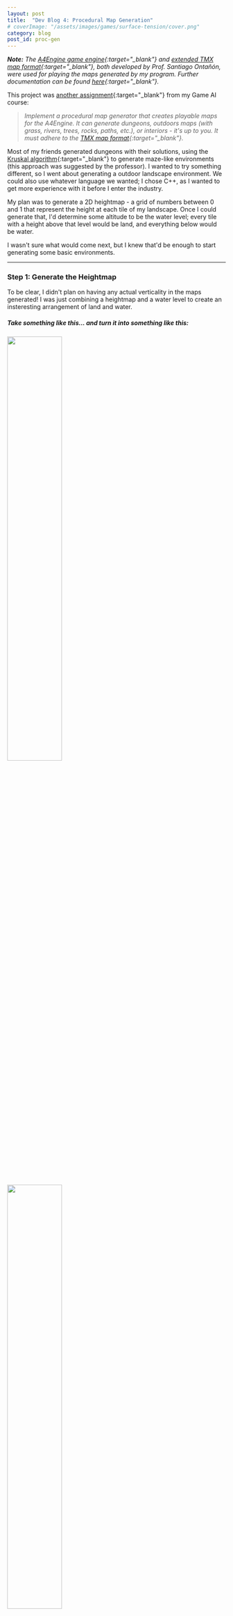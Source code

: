 ```yaml
---
layout: post
title:  "Dev Blog 4: Procedural Map Generation"
# coverImage: "/assets/images/games/surface-tension/cover.png"
category: blog
post_id: proc-gen
---
```


***Note:** The [A4Engine game engine](https://www.cs.drexel.edu/~santi/teaching/2017/CS387/PCG/){:target="_blank"} and [extended TMX map format](https://www.cs.drexel.edu/~santi/teaching/2017/CS387/PCG/A4Reference2.3.html){:target="_blank"}, both developed by Prof. Santiago Ontañón, were used for playing the maps generated by my program. Further documentation can be found [here](https://www.cs.drexel.edu/~santi/teaching/2017/CS387/PCG/A4Reference2.3.html){:target="_blank"}.*

This project was [another assignment](https://www.cs.drexel.edu/~santi/teaching/2017/CS387/PCG/projectA4PCGv2.3.html){:target="_blank"} from my Game AI course: 

> *Implement a procedural map generator that creates playable maps for the A4Engine.*
> *It can generate dungeons, outdoors maps (with grass, rivers, trees, rocks, paths, etc.), or interiors - it's up to you.*
> *It must adhere to the [TMX map format](http://doc.mapeditor.org/en/stable/reference/tmx-map-format/){:target="_blank"}.*

Most of my friends generated dungeons with their solutions, using the [Kruskal algorithm](https://www.geeksforgeeks.org/kruskals-minimum-spanning-tree-algorithm-greedy-algo-2/){:target="_blank"} to generate maze-like environments (this approach was suggested by the professor). I wanted to try something different, so I went about generating a outdoor landscape environment. We could also use whatever language we wanted; I chose C++, as I wanted to get more experience with it before I enter the industry.

My plan was to generate a 2D heightmap - a grid of numbers between 0 and 1 that represent the height at each tile of my landscape. Once I could generate that, I'd determine some altitude to be the water level; every tile with a height above that level would be land, and everything below would be water. 

I wasn't sure what would come next, but I knew that'd be enough to start generating some basic environments.

----
### Step 1: Generate the Heightmap

To be clear, I didn't plan on having any actual verticality in the maps generated! I was just combining a heightmap and a water level to create an insteresting arrangement of land and water.

##### Take something like this... and turn it into something like this:
<div class="row">
    <img src="/assets/images/blog/proc-gen/heightmap_3d_reference.png" class="blog text-center" width="50%" height="auto">
    <img src="/assets/images/blog/proc-gen/heightmap_2d_reference.png" class="blog text-center" width="50%" height="auto">
    <p><i>
    Note: my maps are generated at a much lower resolution - think Final Fantasy or Pokemon
    </i></p>
</div>


I used the [diamond-square algorithm](https://en.wikipedia.org/wiki/Diamond-square_algorithm){:target="_blank"} to generate the heightmaps. It starts with intial height values in the corners and iteratively performs "Diamond" and "Square" averaging operations, gradually calculating the height value for each position in the grid. Every Diamond and Square operation applies a bit of "noise" so we don't get boring, perfectly-smooth maps.

<img src="/assets/images/blog/proc-gen/diamond_square.png" class="blog text-center" width="100%" height="auto">

This limited me to square-shaped maps, but I didn't have a problem with that.

----
#### Explained for normal humans

If none of that made sense to you, don't worry! It's a tough algorithm to grasp at first, and it took me a while to fully get it too. I'll explain it with an analogy:

Imagine you're making a blanket fort. Cozy!

<div class="row">
    <img src="/assets/images/blog/proc-gen/fort/fort-1.jpg" class="blog text-center" width="50%" height="auto">
    <img src="/assets/images/blog/proc-gen/fort/fort-2.jpg" class="blog text-center" width="50%" height="auto">
    <p><i>
    I wasn't happy with the image search results, so I made my own!
    </i></p>
</div>

You have 4 chairs, one to place in each corner of the fort so the blanket forms a nice roof over you. Once you throw the blanket over, you don't have a lot of control over how much the blanket droops down near the center, but you can raise/lower the chairs to indirectly change the shape of the blanket. Maybe you want one end of the fort to be taller than the other, so you put some books under the 2 chairs holding up that end. 

The analogy is this: we set up the chairs in the corners, and throwing the blanket over top is what the Diamond Square algorithm does. The shape of the blanket (i.e. our landscape) is represented by the heightmap we get out of it.

----

Anyway, back to the technical stuff.

So before running the algorithm, I'd start with a heightmap with preset corner values:

```
0.22    0.00    0.00    0.00    0.00    0.00    0.00    0.00    0.09

0.00    0.00    0.00    0.00    0.00    0.00    0.00    0.00    0.00

0.00    0.00    0.00    0.00    0.00    0.00    0.00    0.00    0.00

0.00    0.00    0.00    0.00    0.00    0.00    0.00    0.00    0.00

0.00    0.00    0.00    0.00    0.00    0.00    0.00    0.00    0.00

0.00    0.00    0.00    0.00    0.00    0.00    0.00    0.00    0.00

0.00    0.00    0.00    0.00    0.00    0.00    0.00    0.00    0.00

0.00    0.00    0.00    0.00    0.00    0.00    0.00    0.00    0.00

0.32    0.00    0.00    0.00    0.00    0.00    0.00    0.00    0.60
```

And the diamond-square algorithm populates the rest of the map:

```
0.22    0.24    0.24    0.24    0.22    0.21    0.19    0.16    0.09

0.25    0.26    0.22    0.24    0.21    0.23    0.18    0.20    0.18

0.28    0.23    0.13    0.17    0.12    0.16    0.11    0.21    0.24

0.29    0.25    0.16    0.17    0.14    0.17    0.17    0.26    0.29

0.32    0.24    0.11    0.14    0.09    0.15    0.11    0.27    0.36

0.31    0.27    0.18    0.21    0.16    0.24    0.21    0.34    0.40

0.32    0.25    0.12    0.18    0.11    0.20    0.15    0.36    0.48

0.31    0.28    0.26    0.26    0.28    0.30    0.35    0.43    0.51

0.32    0.33    0.36    0.36    0.43    0.42    0.49    0.51    0.60
```

This was nice because I could control the types of maps being generated by specifying certain corner values. For example, if I want a valley running from the top-right to the bottom-left of the map, I'd set low values in those corners, and high values in the top-left/bottom-right corners.

----
### Step 2: Calculate the Water Level

My first inclination here was to set a fixed water level to be used on all maps generated. I figured that, if I was generating random height values between 0 and 1, I could set a fixed water level and it'd result in roughly a proportional ratio of water to land (ex. water level of .15 = 15% of tiles are water). So I plugged in a water level of .15:

<img src="/assets/images/blog/proc-gen/water-level/fixed/15-percent-1.png" class="blog text-center" width="400px" height="auto">

Hmm, that's much more water than I expected, but maybe that was an unlucky seed. Let's try a few more maps.

<div class="row">
    <img src="/assets/images/blog/proc-gen/water-level/fixed/15-percent-2.png" class="blog text-center" width="400px" height="auto">
    <img src="/assets/images/blog/proc-gen/water-level/fixed/15-percent-3.png" class="blog text-center" width="400px" height="auto">
</div>

Maybe I should try a lower water level? I'll plug in .05 and see what we get:

<div class="row">
    <img src="/assets/images/blog/proc-gen/water-level/fixed/5-percent-1.png" class="blog text-center" width="400px" height="auto">
    <img src="/assets/images/blog/proc-gen/water-level/fixed/5-percent-2.png" class="blog text-center" width="400px" height="auto">
</div>

We're not getting very consistent results here, and procedural generation is only useful when you can effectively control the content being generated. This step ended up being a bit more involved than I'd anticipated.

I ended up determining a water level for the heightmap generated by calculating the average altitude and multiplying it by some `WATER_RATIO` value between 0 and 1. Let's see what we get with a water ratio of 0.55:

<div class="row">
    <img src="/assets/images/blog/proc-gen/water-level/calculated/calculated-1.png" class="blog text-center" width="350px" height="auto">
    <img src="/assets/images/blog/proc-gen/water-level/calculated/calculated-2.png" class="blog text-center" width="350px" height="auto">
    <img src="/assets/images/blog/proc-gen/water-level/calculated/calculated-3.png" class="blog text-center" width="350px" height="auto">
</div>

That's much better! But there's still a lot left to improve here.

----
### Step 3: Clean-up Pass

From here on out, I'm going to pick one map seed to use in my screenshots. This should give a better idea of the gradual improvements.

You've probably noticed all those single-tile patches of land/water on the maps generated. This is what happens when you apply a cut-off water level to the jagged landscapes we're generating. Now that I'm done generating the landscape, the rest of our work is going to be clean-up and decoration, so I created a `TerrainPass` class to handle those changes.

I decided to iterate over all tiles (inefficient, but performance isn't a priority), and remove any that have no adjacent tiles of the same type.

```c++
// Clean up any land/water patches around map
terrainPass.CleanUpPatches(terrainLayer, LAND_TILE, WATER_TILE);
terrainPass.CleanUpPatches(terrainLayer, WATER_TILE, LAND_TILE);

void TerrainPass::CleanUpPatches(TileMap* tilemap, int find_tile, int replace_tile)
{
	// Iterate over each tile
	for (int y = 0; y < tilemap->size; y++) {
		for (int x = 0; x < tilemap->size; x++) {
			int tile = tilemap->GetTileAt(x, y);

			// Skip if tile isn't specified type
			if (tile != find_tile)
				continue;

			// If tile has less than 2 neighbors of same type, replace with replace_tile
			if (CountNeighborsOfType(x, y, tilemap, find_tile) < 1) {
				tilemap->SetTileAt(x, y, replace_tile);
			}
		}
	}
}
```

 Here's a visualization of each stage of the cleanup process: before cleanup, cleanup land patches, and cleanup water patches:

<div class="row">
    <img src="/assets/images/blog/proc-gen/cleanup-patches/v1/before-cleanup.png" class="blog text-center" width="350px" height="auto">
    <img src="/assets/images/blog/proc-gen/cleanup-patches/v1/cleanup-land-patches.png" class="blog text-center" width="350px" height="auto">
    <img src="/assets/images/blog/proc-gen/cleanup-patches/v1/cleanup-water-patches.png" class="blog text-center" width="350px" height="auto">
</div>

Hmm... it's a bit better, but we still have those narrow strips jutting in/out of the coast. Let's change it to replace tiles with less than 2 neighbors of the same type, rather than just 1:

<div class="row">
    <img src="/assets/images/blog/proc-gen/cleanup-patches/v2/before-cleanup.png" class="blog text-center" width="350px" height="auto">
    <img src="/assets/images/blog/proc-gen/cleanup-patches/v2/cleanup-land-patches.png" class="blog text-center" width="350px" height="auto">
    <img src="/assets/images/blog/proc-gen/cleanup-patches/v2/cleanup-water-patches.png" class="blog text-center" width="350px" height="auto">
</div>

That looks a lot nicer!

----
### Step 4: Decoration Pass

We're getting a good arrangement of land and water, but it's looking a bit boring. 

It might look better with some sand along the coast. I'll find all land tiles touching water and change them to sand:

```c++
void TerrainPass::AddSand(TileMap* tilemap)
{
	// Iterate over each row
	for (int y = 0; y < tilemap->size; y++) {
		for (int x = 0; x < tilemap->size; x++) {
			int tile = tilemap->GetTileAt(x, y);

			// Skip if tile isn't specified type
			if (tile != LAND_TILE)
				continue;

			// If land tile is bordering water, change it to sand
			if (HasNeighborsOfType(x, y, tilemap, WATER_TILE)) {
				tilemap->SetTileAt(x, y, SAND_TILE);
			}
		}
	}
}
```

<img src="/assets/images/blog/proc-gen/decoration-pass/sand-pass.png" class="blog text-center" width="400px" height="auto">

How about some trees? I could just iterate over the land tiles again, randomly changing them to trees. But I can't go about it quite like that - the trees have to appear **on top** of the land tile, rather than replacing it entirely. I'll have to create a separate tile layer to render on top of this one, and the TMX map format supports just that. So I created a separate Object tile layer, randomly adding trees on top of land tiles (with probability according to some `TREE_RATIO`):

```c++
void TerrainPass::PopulateTrees(TileMap* terrainLayer, TileMap* objectLayer, float treeRatio)
{
	// Iterate over each tile in terrain layer
	for (int y = 0; y < terrainLayer->size; y++) {
		for (int x = 0; x < terrainLayer->size; x++) {
			int tile = terrainLayer->GetTileAt(x, y);

			// Skip if tile isn't specified type
			if (tile != LAND_TILE)
				continue;

			// Randomly place trees on objectLayer based on treeRatio chance
			float chance = rand01();
			if (chance < treeRatio) {
				objectLayer->SetTileAt(x, y, TREE_TILE);
			}
		}
	}
}
```

Let's see how it looks:

<img src="/assets/images/blog/proc-gen/decoration-pass/tree-pass-1.png" class="blog text-center" width="400px" height="auto">

Looking better! But I don't really like the clumped distribution of trees. Maybe we should avoid placing trees next to each other.

<img src="/assets/images/blog/proc-gen/decoration-pass/tree-pass-2.png" class="blog text-center" width="400px" height="auto">

I would have gone further, but at this point I was running dangerously close to the midnight submission deadline, so I submitted it and called it finished.

This was my favorite project to work on in my Game AI course. It was my first experience with procedural generation, and I know I've only scratched the surface of what's possible. At the time of writing I am quarantined at home due to the coronavirus, so I have a lot of free time. I'll likely return to this project in a future dev blog!

----

You can view the code at the [repository found here](https://github.com/dmg9626/proc_gen).